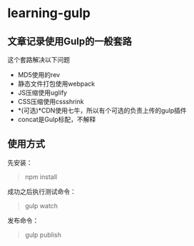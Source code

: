 # learning-gulp

## 文章记录使用Gulp的一般套路

这个套路解决以下问题
* MD5使用的rev
* 静态文件打包使用webpack
* JS压缩使用uglify
* CSS压缩使用cssshrink
* *(可选)*CDN使用七牛，所以有个可选的负责上传的gulp插件
* concat是Gulp标配，不解释

## 使用方式
先安装：
> npm install

成功之后执行测试命令：
> gulp watch

发布命令：
> gulp publish
